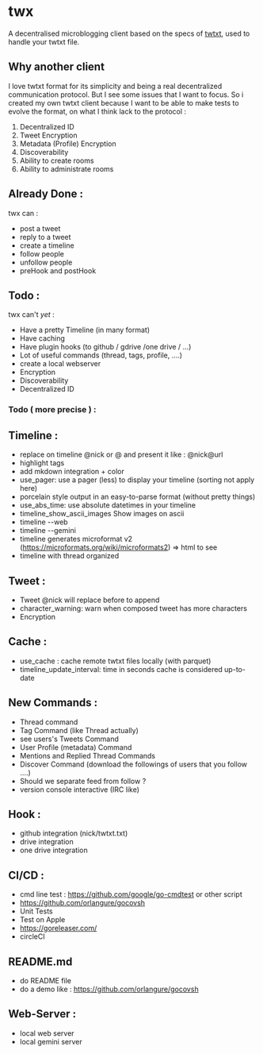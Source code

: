 # twx

A decentralised microblogging client based on the specs of [twtxt](https://dev.twtxt.net/), used to handle your twtxt file.

## Why another client
I love twtxt format for its simplicity and being a real decentralized communication protocol. 
But I see some issues that I want to focus. So i created my own twtxt client because I want to be able to make tests to evolve the format, on what I think lack to the protocol :

1. Decentralized ID
2. Tweet Encryption
3. Metadata (Profile) Encryption
4. Discoverability
5. Ability to create rooms
6. Ability to administrate rooms

## Already Done :
twx can :
- post a tweet
- reply to a tweet
- create a timeline
- follow people
- unfollow people
- preHook and postHook


## Todo :
twx can't *yet* :
- Have a pretty Timeline (in many format)
- Have caching
- Have plugin hooks (to github / gdrive /one drive / ...)
- Lot of useful commands (thread, tags, profile, ....)
- create a local webserver
- Encryption
- Discoverability
- Decentralized ID

### Todo ( more precise ) :

## Timeline : 
- replace on timeline @nick or @<nick url> and present it like : @nick@url
- highlight tags
- add mkdown integration + color
- use_pager: use a pager (less) to display your timeline (sorting not apply here)
- porcelain style output in an easy-to-parse format (without pretty things)
- use_abs_time: use absolute datetimes in your timeline
- timeline_show_ascii_images Show images on ascii
- timeline --web
- timeline --gemini
- timeline generates microformat v2 (https://microformats.org/wiki/microformats2) => html to see
- timeline with thread organized

## Tweet :
- Tweet @nick will replace before to append
- character_warning: warn when composed tweet has more characters
- Encryption 

## Cache :
- use_cache : cache remote twtxt files locally (with parquet)
- timeline_update_interval: time in seconds cache is considered up-to-date

## New Commands :
- Thread command
- Tag Command (like Thread actually)
- see users's Tweets Command
- User Profile (metadata) Command
- Mentions and Replied Thread Commands
- Discover Command (download the followings of users that you follow ....)
- Should we separate feed from follow ?
- version console interactive (IRC like)

## Hook :
- github integration (nick/twtxt.txt)
- drive integration
- one drive integration 

## CI/CD :
- cmd line test : https://github.com/google/go-cmdtest or other script
- https://github.com/orlangure/gocovsh
- Unit Tests
- Test on Apple
- https://goreleaser.com/
- circleCI


## README.md
- do README file
- do a demo like : https://github.com/orlangure/gocovsh

## Web-Server :
- local web server
- local gemini server

